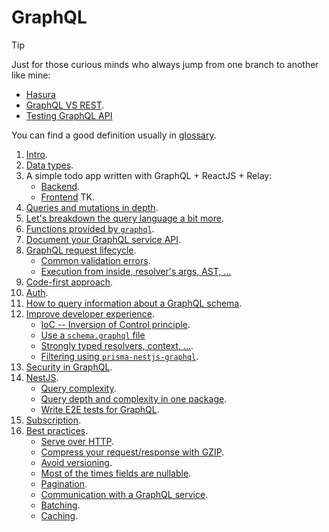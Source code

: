 # GraphQL

> [!TIP]
>
> Just for those curious minds who always jump from one branch to another like mine:
>
> - [Hasura](./docs/hasura.md)
> - [GraphQL VS REST](https://www.apollographql.com/blog/graphql-vs-rest).
> - [Testing GraphQL API](./docs/testing-graphql.md)

You can find a good definition usually in [glossary](./docs/glossary.md).

1. [Intro](./docs/intro.md).
2. [Data types](./docs/data-types.md).
3. A simple todo app written with GraphQL + ReactJS + Relay:
   - [Backend](./apps/todo-backend/README.md).
   - [Frontend]() TK.
4. [Queries and mutations in depth](./docs/queries-and-mutations.md).
5. [Let's breakdown the query language a bit more](./docs/graphql-query-language-breakdown.md).
6. [Functions provided by `graphql`](./docs/function-provided-by-graphql.md).
7. [Document your GraphQL service API](./docs/documentation.md).
8. [GraphQL request lifecycle](./docs/graphql-req-lifecycle.md).
   - [Common validation errors](./docs/common-errors.md).
   - [Execution from inside, resolver's args, AST, ...](./docs/execution-from-inside.md)
9. [Code-first approach](./docs/code-first.md).
10. [Auth](./docs/auth.md).
11. [How to query information about a GraphQL schema](./docs/introspection.md).
12. [Improve developer experience](./docs/improve-dev-exp/index.md).
    - [IoC -- Inversion of Control principle](./docs/improve-dev-exp/ioc.md).
    - [Use a `schema.graphql` file](./docs/improve-dev-exp/use-schema-graphql-files.md)
    - [Strongly typed resolvers, context, ...](./docs/improve-dev-exp/strongly-typed.md).
    - [Filtering using `prisma-nestjs-graphql`](./docs/improve-dev-exp/filtering-using-prisma-nestjs-graphql.md).
13. [Security in GraphQL](./docs/security.md).
14. [NestJS](./docs/nestjs.md).
    - [Query complexity](./docs/nestjs.md#query-complexity).
    - [Query depth and complexity in one package](./docs/best-practices/query-depth-and-complexity.md).
    - [Write E2E tests for GraphQL](./subscription/README.md).
15. [Subscription](./docs/subscription.md).
16. [Best practices](./docs/best-practices/index.md).
    - [Serve over HTTP](./docs/best-practices/serve-over-http.md).
    - [Compress your request/response with GZIP](./docs/best-practices/compress-your-req-res-with-gzip.md).
    - [Avoid versioning](./docs/best-practices/avoid-versioning.md).
    - [Most of the times fields are nullable](./docs/best-practices/most-of-the-times-fields-are-nullable.md).
    - [Pagination](./docs/best-practices/pagination.md).
    - [Communication with a GraphQL service](./docs/best-practices/communication-with-a-graphql-service.md).
    - [Batching](./docs/best-practices/batching.md).
    - [Caching](./docs/best-practices/caching.md).

